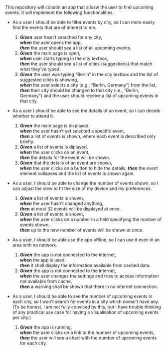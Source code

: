 This repository will conatin an app that allosw the user to find upcoming events. It will implement the following functionalities.

- As a user I should be able to filter events by city, so I can more easily find the events that are of interest to me.

  1. **_Given_** user hasn’t searched for any city,  
     **_when_** the user opens the app,  
     **_then_** the user should see a list of all upcoming events.
  2. **_Given_** the main page is open,  
     **_when_** user starts typing in the city textbox,  
     **_then_** the user should see a list of cities (suggestions) that match what they’ve typed.
  3. **_Given_** the user was typing “Berlin” in the city textbox and the list of suggested cities is showing,  
     **_when_** the user selects a city (e.g., “Berlin, Germany”) from the list,  
     **_then_** their city should be changed to that city (i.e., “Berlin, Germany”) and the user should receive a list of upcoming events in that city.

- As a user I should be able to see the details of an event, so I can decide whether to attend it.

  1. **_Given_** the main page is displayed,  
     **_when_** the user hasn't yet selected a specific event,  
     **_then_** a list of events is shown, where each event is described only briefly.
  2. **_Given_** a list of events is diplayed,  
     **_when_** the user clicks on an event,  
     **_then_** the details for the event will be shown.
  3. **_Given_** that the details of an event are shown,  
     **_when_** the user clicks on a button to hide the details,
     **_then_** the event element collapses and the list of events is shown again.

- As a user, I should be able to change the number of events shown, so I can adjust the view to fit the size of my device and my preferences.

  1. **_Given_** a list of events is shown,  
     **_when_** the user hasn't changed anything,  
     **_then_** at most 32 events will be displayed at once.
  2. **_Given_** a list of events is shown,  
     **_when_** the user clicks on a number in a field specifying the number of events shown,  
     **_then_** up to the new number of events will be shown at once.

- As a user, I should be able use the app offline, so I can use it even in an area with no network.

  1. **_Given_** the app is not connected to the internet,  
     **_when_** the app is used,  
     **_then_** it shall display the information available from cached data.
  2. **_Given_** the app is not connected to the internet,  
     **_when_** the user changes the settings and tries to access information not available from cache,  
     **_then_** a warning shall be shown that there in no internet connection.

- As a user, I should be able to see the number of upcoming events in each city, so I won't search for events in a city which doesn't have any. (To be honest, I am not fully conviced by this, but I have trouble thinking of any practical use case for having a visualisation of upcoming events per city.)
  1. **_Given_** the app is running,  
     **_when_** the user clicks on a link to the number of upcoming events,  
     **_then_** the user will see a chart with the number of upcoming events for each city.
